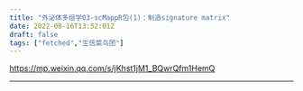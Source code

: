 ```yaml
---
title: "外泌体多组学03-scMappR包(1)：制造signature matrix"
date: 2022-08-16T13:52:01Z
draft: false
tags: ["fetched","生信菜鸟团"]
---
```


https://mp.weixin.qq.com/s/jKhst1jM1_BQwrQfm1HemQ

---

